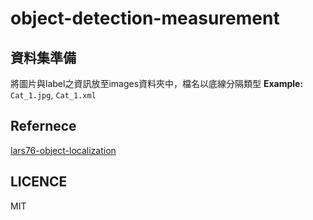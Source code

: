 # object-detection-measurement

## 資料集準備
將圖片與label之資訊放至images資料夾中，檔名以底線分隔類型
**Example:** `Cat_1.jpg`, `Cat_1.xml`

## Refernece
[lars76-object-localization](https://github.com/lars76/object-localization)

## LICENCE 
MIT